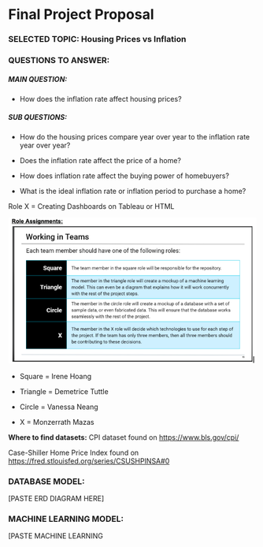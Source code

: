 # Final Project Proposal

### SELECTED TOPIC: Housing Prices vs Inflation  


### QUESTIONS TO ANSWER: 

##### MAIN QUESTION: 
- How does the inflation rate affect housing prices? 

##### SUB QUESTIONS:
- How do the housing prices compare year over year  to the inflation rate year over year?

- Does the inflation rate affect the price of a home?

- How does inflation rate affect the buying power of homebuyers?

- What is the ideal inflation rate or inflation period to purchase a home?

Role X = Creating Dashboards on Tableau or HTML

![IMAGE_SET](https://github.com/dpTuttle/final_project/blob/main/Resources/Teams_Assign.png)

- Square = Irene Hoang

- Triangle = Demetrice Tuttle

- Circle = Vanessa Neang

- X = Monzerrath Mazas

**Where to find datasets:**
CPI dataset found on https://www.bls.gov/cpi/

Case-Shiller Home Price Index found on https://fred.stlouisfed.org/series/CSUSHPINSA#0



### DATABASE MODEL:

[PASTE ERD DIAGRAM HERE]



### MACHINE LEARNING MODEL:

[PASTE MACHINE LEARNING 





